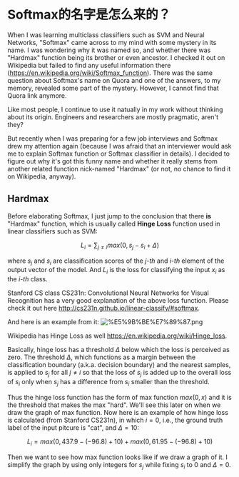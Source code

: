 
# Softmax的名字是怎么来的？
<script type="text/javascript" src="http://cdn.mathjax.org/mathjax/latest/MathJax.js?config=default"></script>

When I was learning multiclass classifiers such as SVM and Neural Networks, "Softmax" came across to my mind with some mystery in its name. I was wondering why it was named so, and whether there was "Hardmax" function being its brother or even ancestor. I checked it out on Wikipedia but failed to find any useful information there (https://en.wikipedia.org/wiki/Softmax_function). There was the same question about Softmax's name on Quora and one of the answers, to my memory, revealed some part of the mystery. However, I cannot find that Quora link anymore.

Like most people, I continue to use it natually in my work without thinking about its origin. Engineers and researchers are mostly pragmatic, aren't they?

But recently when I was preparing for a few job interviews and Softmax drew my attention again (because I was afraid that an interviewer would ask me to explain Softmax function or Softmax classifier in details). I decided to figure out why it's got this funny name and whether it really stems from another related function nick-named "Hardmax" (or not, no chance to find it on Wikipedia, anyway).

## Hardmax
Before elaborating Softmax, I just jump to the conclusion that there **is** "Hardmax" function, which is usually called **Hinge Loss** function used in linear classifiers such as SVM:

$$ L_{i}= \sum_{j≠i}max(0,s_{j} − s_{i} + Δ) $$ 

where $s_{j}$ and $s_{i}$ are classification scores of the _j-th_ and _i-th_ element of the output vector of the model. And $L_{i}$ is the loss for classifying the input $x_{i}$ as the _i-th_ class.

Stanford CS class CS231n: Convolutional Neural Networks for Visual Recognition has a very good explanation of the above loss function. Please check it out here http://cs231n.github.io/linear-classify/#softmax.

And here is an example from it: ![%E5%9B%BE%E7%89%87.png](attachment:%E5%9B%BE%E7%89%87.png)

Wikipedia has Hinge Loss as well https://en.wikipedia.org/wiki/Hinge_loss.

Basically, hinge loss has a threshold $\Delta$ below which the loss is perceived as zero. The threshold $\Delta$, which functions as a margin between the classification boundary (a.k.a. decision boundary) and the nearest samples, is applied to $s_{j}$ for all $j≠i$ so that the loss of $s_{j}$ is added up to the overall loss of $s_{i}$ only when $s_{j}$ has a difference from $s_{i}$ smaller than the threshold.

Thus the hinge loss function has the form of max function $max(0, x)$ and it is the threshold that makes the max "hard". We'll see this later on when we draw the graph of max function. Now here is an example of how hinge loss is calculated (from Stanford CS231n), in which $i=0$, i.e., the ground truth label of the input pitcure is "cat", and $\Delta = 10$:

$$ L_{i}=max(0,437.9-(-96.8)+10) + max(0,61.95−(-96.8)+10)$$

Then we want to see how max function looks like if we draw a graph of it. I simplify the graph by using only integers for $s_{j}$ while fixing $s_{i}$ to 0 and $\Delta = 0$.

